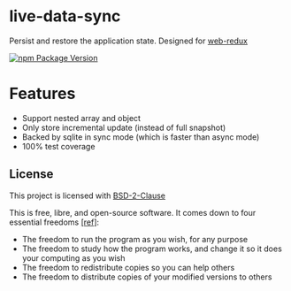 # live-data-sync

Persist and restore the application state. Designed for [web-redux](https://github.com/beenotung/web-redux)

[![npm Package Version](https://img.shields.io/npm/v/live-data-sync.svg?maxAge=3600)](https://www.npmjs.com/package/live-data-sync)

# Features
- Support nested array and object
- Only store incremental update (instead of full snapshot)
- Backed by sqlite in sync mode (which is faster than async mode)
- 100% test coverage

## License

This project is licensed with [BSD-2-Clause](./LICENSE)

This is free, libre, and open-source software. It comes down to four essential freedoms [[ref]](https://seirdy.one/2021/01/27/whatsapp-and-the-domestication-of-users.html#fnref:2):

- The freedom to run the program as you wish, for any purpose
- The freedom to study how the program works, and change it so it does your computing as you wish
- The freedom to redistribute copies so you can help others
- The freedom to distribute copies of your modified versions to others
